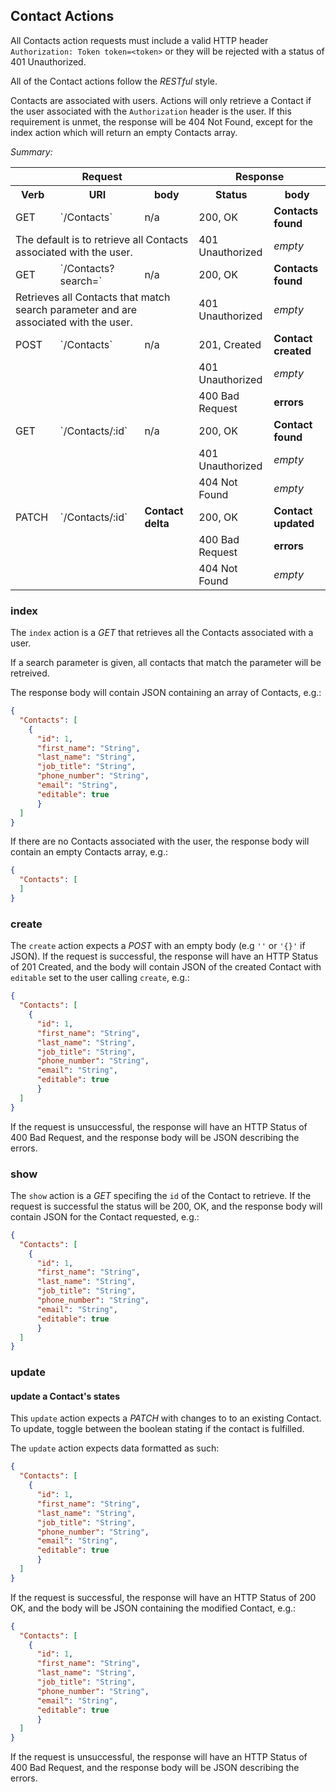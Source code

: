 ## Contact Actions

All Contacts action requests must include a valid HTTP header `Authorization: Token
 token=<token>` or they will be rejected with a status of 401 Unauthorized.

All of the Contact actions follow the *RESTful* style.

Contacts are associated with users. Actions will only retrieve a Contact if the user associated with the `Authorization` header is the user.
If this requirement is unmet, the response will be 404 Not Found, except for
 the index action which will return an empty Contacts array.

*Summary:*

<table>
<tr>
  <th colspan="3">Request</th>
  <th colspan="2">Response</th>
</tr>
<tr>
  <th>Verb</th>
  <th>URI</th>
  <th>body</th>
  <th>Status</th>
  <th>body</th>
</tr>
<tr>
<td>GET</td>
<td>`/Contacts`</td>
<td>n/a</td>
<td>200, OK</td>
<td><strong>Contacts found</strong></td>
</tr>
<tr>
  <td colspan="3">
  The default is to retrieve all Contacts associated with the user.
  </td>
  <td>401 Unauthorized</td>
  <td><em>empty</em></td>
</tr>
<td>GET</td>
<td>`/Contacts?search=<params>`</td>
<td>n/a</td>
<td>200, OK</td>
<td><strong>Contacts found</strong></td>
</tr>
<tr>
  <td colspan="3">
  Retrieves all Contacts that match search parameter and are associated with the user.
  </td>
  <td>401 Unauthorized</td>
  <td><em>empty</em></td>
</tr>
<tr>
<td>POST</td>
<td>`/Contacts`</td>
<td>n/a</td>
<td>201, Created</td>
<td><strong>Contact created</strong></td>
</tr>
<tr>
  <td colspan="3">
  </td>
  <td>401 Unauthorized</td>
  <td><em>empty</em></td>
</tr>
<tr>
  <td colspan="3">
  </td>
  <td>400 Bad Request</td>
  <td><strong>errors</strong></td>
</tr>
<tr>
<td>GET</td>
<td>`/Contacts/:id`</td>
<td>n/a</td>
<td>200, OK</td>
<td><strong>Contact found</strong</td>
</tr>
<tr>
  <td colspan="3">
  </td>
  <td>401 Unauthorized</td>
  <td><em>empty</em></td>
</tr>
<tr>
  <td colspan="3">
  </td>
  <td>404 Not Found</td>
  <td><em>empty</em></td>
</tr>
<tr>
<td>PATCH</td>
<td>`/Contacts/:id`</td>
<td><strong>Contact delta</strong></td>
<td>200, OK</td>
<td><strong>Contact updated</strong></td>
</tr>
<tr>
  <td colspan="3"></td>
  <td>400 Bad Request</td>
  <td><strong>errors</strong></td>
</tr>
<tr>
  <td colspan="3"></td>
  <td>404 Not Found</td>
  <td><em>empty</em></td>
</tr>
</table>

### index

The `index` action is a *GET* that retrieves all the Contacts associated with a
 user.
 
If a search parameter is given, all contacts that match the parameter will be retreived.
 
The response body will contain JSON containing an array of Contacts, e.g.:

```json
{
  "Contacts": [
    {
      "id": 1,
      "first_name": "String",
      "last_name": "String",
      "job_title": "String",
      "phone_number": "String",
      "email": "String",
      "editable": true
      }
  ]
}
```

If there are no Contacts associated with the user, the response body will contain an empty Contacts array, e.g.:

```json
{
  "Contacts": [
  ]
}
```

### create

The `create` action expects a *POST* with an empty body (e.g `''` or `'{}'` if
 JSON).
If the request is successful, the response will have an HTTP Status of 201
 Created, and the body will contain JSON of the created Contact with `editable` set
to the user calling `create`, e.g.:

```json
{
  "Contacts": [
    {
      "id": 1,
      "first_name": "String",
      "last_name": "String",
      "job_title": "String",
      "phone_number": "String",
      "email": "String",
      "editable": true
      }
  ]
}
```

If the request is unsuccessful, the response will have an HTTP Status of 400 Bad
 Request, and the response body will be JSON describing the errors.

### show

The `show` action is a *GET* specifing the `id` of the Contact to retrieve.
If the request is successful the status will be 200, OK, and the response body
 will contain JSON for the Contact requested, e.g.:

```json
{
  "Contacts": [
    {
      "id": 1,
      "first_name": "String",
      "last_name": "String",
      "job_title": "String",
      "phone_number": "String",
      "email": "String",
      "editable": true
      }
  ]
}
```

### update

#### update a Contact's states

This `update` action expects a *PATCH* with changes to to an existing Contact. To update, toggle between the boolean stating if the contact is fulfilled.

The `update` action expects data formatted as such:
```json
{
  "Contacts": [
    {
      "id": 1,
      "first_name": "String",
      "last_name": "String",
      "job_title": "String",
      "phone_number": "String",
      "email": "String",
      "editable": true
      }
  ]
}
```

If the request is successful, the response will have an HTTP Status of 200 OK,
 and the body will be JSON containing the modified Contact, e.g.:

```json
{
  "Contacts": [
    {
      "id": 1,
      "first_name": "String",
      "last_name": "String",
      "job_title": "String",
      "phone_number": "String",
      "email": "String",
      "editable": true
      }
  ]
}
```

If the request is unsuccessful, the response will have an HTTP Status of 400 Bad
 Request, and the response body will be JSON describing the errors.

